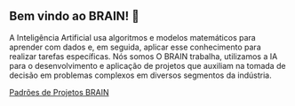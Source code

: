 ## Bem vindo ao BRAIN! 👋

<!--

**Here are some ideas to get you started:**

🙋‍♀️ A short introduction - what is your organization all about?
🌈 Contribution guidelines - how can the community get involved?
👩‍💻 Useful resources - where can the community find your docs? Is there anything else the community should know?
🍿 Fun facts - what does your team eat for breakfast?
🧙 Remember, you can do mighty things with the power of [Markdown](https://docs.github.com/github/writing-on-github/getting-started-with-writing-and-formatting-on-github/basic-writing-and-formatting-syntax)
-->

A Inteligência Artificial usa algoritmos e modelos matemáticos para aprender com dados e, em seguida, aplicar esse conhecimento para realizar tarefas específicas. Nós somos O BRAIN trabalha, utilizamos a IA para o desenvolvimento e aplicação de projetos que auxiliam na tomada de decisão em problemas complexos em diversos segmentos da indústria.

[Padrões de Projetos BRAIN](https://github.com/brain-facens/meta)
